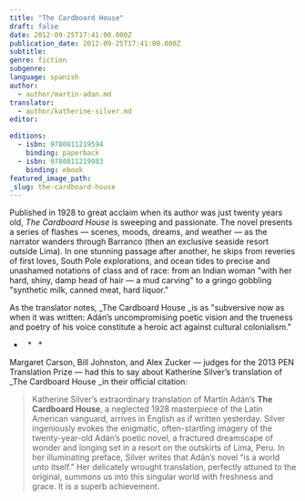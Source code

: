 ```yaml
---
title: "The Cardboard House"
draft: false
date: 2012-09-25T17:41:00.000Z
publication_date: 2012-09-25T17:41:00.000Z
subtitle:
genre: fiction
subgenre:
language: spanish
author:
  - author/martin-adan.md
translator:
  - author/katherine-silver.md
editor:

editions:
  - isbn: 9780811219594
    binding: paperback
  - isbn: 9780811219983
    binding: ebook
featured_image_path:
_slug: the-cardboard-house
---
```


Published in 1928 to great acclaim when its author was just twenty years old, _The Cardboard House_ is sweeping and passionate. The novel presents a series of flashes — scenes, moods, dreams, and weather — as the narrator wanders through Barranco (then an exclusive seaside resort outside Lima). In one stunning passage after another, he skips from reveries of first loves, South Pole explorations, and ocean tides to precise and unashamed notations of class and of race: from an Indian woman "with her hard, shiny, damp head of hair — a mud carving" to a gringo gobbling "synthetic milk, canned meat, hard liquor."

As the translator notes, _The Cardboard House _is as "subversive now as when it was written: Adán’s uncompromising poetic vision and the trueness and poetry of his voice constitute a heroic act against cultural colonialism." 

*   *   *

Margaret Carson, Bill Johnston, and Alex Zucker — judges for the 2013 PEN Translation Prize — had this to say about Katherine Silver’s translation of _The Cardboard House _in their official citation:

> Katherine Silver’s extraordinary translation of Martín Adán’s **The Cardboard House**, a neglected 1928 masterpiece of the Latin American vanguard, arrives in English as if written yesterday. Silver ingeniously evokes the enigmatic, often-startling imagery of the twenty-year-old Adán’s poetic novel, a fractured dreamscape of wonder and longing set in a resort on the outskirts of Lima, Peru. In her illuminating preface, Silver writes that Adán’s novel “is a world unto itself.” Her delicately wrought translation, perfectly attuned to the original, summons us into this singular world with freshness and grace. It is a superb achievement.

